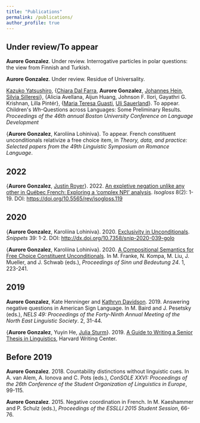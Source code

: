 ```yaml
---
title: "Publications"
permalink: /publications/
author_profile: true
---
```

## Under review/To appear

**Aurore Gonzalez**. Under review. Interrogative particles in polar questions: the view from Finnish and Turkish.

**Aurore Gonzalez**. Under review. Residue of Universality.

[Kazuko Yatsushiro](https://www.leibniz-zas.de/en/people/details/yatsushiro-kazuko/kazuko-yatsushiro), {[Chiara Dal Farra](http://www.bilgroup.it/en/chiara-dal-farra-2/), **Aurore Gonzalez**, [Johannes Hein](https://www.johannes-hein.de/index.html), [Silvia Silleresi](http://www.bilgroup.it/en/silvia-silleresi-2/)}, {Alicia Avellana, Aijun Huang, Johnson F. Ilori, Gayathri G. Krishnan, Lilla Pintér}, {[Maria Teresa Guasti](https://www.unimib.it/maria-teresa-guasti), [Uli Sauerland](https://www.leibniz-zas.de/en/people/details/sauerland-uli/uli-sauerland)}. To appear. Children's *Wh*-Questions across Languages: Some Preliminary Results. *Proceedings of the 46th annual Boston University Conference on Language Development*

{**Aurore Gonzalez**, Karoliina Lohiniva}. To appear. French constituent unconditionals relativize a free choice item, in *Theory, data, and
practice: Selected papers from the 49th Linguistic Symposium on Romance Language*.


## 2022

{**Aurore Gonzalez**, [Justin Royer](http://justinroyer.lingspace.org/?page_id=16)}. 2022. [An expletive negation unlike any other in Québec French: Exploring a ‘complex NPI’ analysis](https://doi.org/10.5565/rev/isogloss.119). *Isogloss* 8(2): 1-19. DOI: https://doi.org/10.5565/rev/isogloss.119

## 2020

{**Aurore Gonzalez**, Karoliina Lohiniva}. 2020. [Exclusivity in Unconditionals](https://www.ledonline.it/snippets/allegati/snippets39001.pdf). *Snippets* 39: 1-2. DOI: http://dx.doi.org/10.7358/snip-2020-039-golo 

{**Aurore Gonzalez**, Karoliina Lohiniva}. 2020. [A Compositional Semantics for Free Choice Constituent Unconditionals](https://semanticsarchive.net/Archive/jI3N2NlY/gonzalez_lohiniva_sub.pdf). In M. Franke, N. Kompa, M. Liu, J. Mueller, and J. Schwab (eds.), *Proceedings of Sinn und Bedeutung 24*. 1, 223-241.

## 2019

**Aurore Gonzalez**, Kate Henninger and [Kathryn Davidson](https://scholar.harvard.edu/kathryndavidson/home). 2019. Answering negative questions in American Sign Language. In M. Baird and J. Pesetsky (eds.), *NELS 49: Proceedings of the Forty-Ninth Annual Meeting of the North East Linguistic Society*. 2, 31-44.

{**Aurore Gonzalez**, Yuyin He, [Julia Sturm](https://scholar.harvard.edu/sturm)}. 2019. [A Guide to Writing a Senior Thesis in Linguistics](http://auroregonzalez.github.io/files/a_guide_to_writing_a_senior_thesis_in_linguistics_2019.pdf), Harvard Writing Center.


## Before 2019

**Aurore Gonzalez**. 2018. Countability distinctions without linguistic cues. In A. van Alem, A. Ionova and C. Pots (eds.), *ConSOLE XXVI: Proceedings of the 26th Conference of the Student Organization of Linguistics in Europe*, 99-115.

**Aurore Gonzalez**. 2015. Negative coordination in French. In M. Kaeshammer and P. Schulz (eds.), *Proceedings of the ESSLLI 2015 Student Session*, 66-76.


